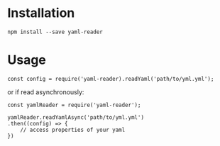 # Installation

```
npm install --save yaml-reader
```


# Usage

```
const config = require('yaml-reader).readYaml('path/to/yml.yml');
```

or if read asynchronously:

```
const yamlReader = require('yaml-reader');

yamlReader.readYamlAsync('path/to/yml.yml')
.then((config) => {
    // access properties of your yaml
})
```